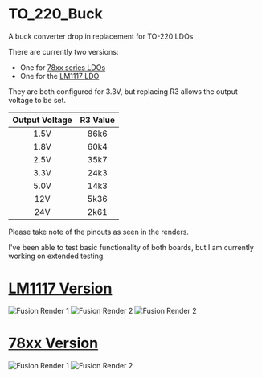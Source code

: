 # TO_220_Buck
A buck converter drop in replacement for TO-220 LDOs

There are currently two versions:
- One for [78xx series LDOs](https://github.com/ketszim97/TO_220_Buck/tree/78xx)
- One for the [LM1117 LDO](https://github.com/ketszim97/TO_220_Buck/tree/LM1117)

They are both configured for 3.3V, but replacing R3 allows the output voltage to be set. 

|Output Voltage     |  R3 Value     |
| :---------------: | :-----------: |
| 1.5V              | 86k6          |
| 1.8V              | 60k4          |
| 2.5V              | 35k7          |
| 3.3V              | 24k3          |
| 5.0V              | 14k3          |
| 12V               | 5k36          |
| 24V               | 2k61          |


Please take note of the pinouts as seen in the renders. 

I've been able to test basic functionality of both boards, but I am currently working on extended testing.

# [LM1117 Version](https://github.com/ketszim97/TO_220_Buck/tree/LM1117)
![Fusion Render 1](https://github.com/ketszim97/TO_220_Buck/blob/main/Renders/R1.png)
![Fusion Render 2](https://github.com/ketszim97/TO_220_Buck/blob/main/Renders/R2.png)
![Fusion Render 2](https://github.com/ketszim97/TO_220_Buck/blob/main/Renders/R2.png)

# [78xx Version](https://github.com/ketszim97/TO_220_Buck/tree/78xx)
![Fusion Render 1](https://github.com/ketszim97/TO_220_Buck/blob/main/Renders/78xxR1.png)
![Fusion Render 2](https://github.com/ketszim97/TO_220_Buck/blob/main/Renders/78xxR2.png)
